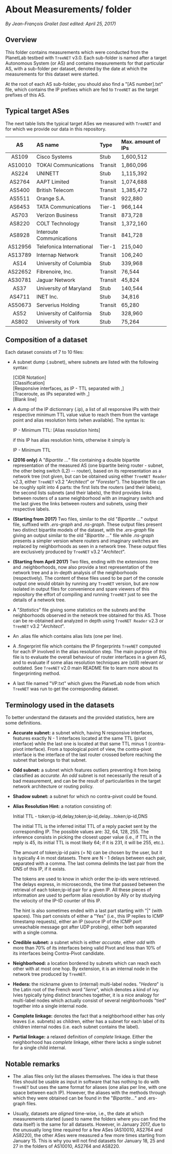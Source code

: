 # About Measurements/ folder

*By Jean-François Grailet (last edited: April 25, 2017)*

## Overview

This folder contains measurements which were conducted from the PlanetLab testbed with `TreeNET` v3.0. Each sub-folder is named after a target Autonomous System (or AS) and contains measurements for that particular AS, with a sub-folder per dataset, denoted by the date at which the measurements for this dataset were  started.

At the root of each AS sub-folder, you should also find a "\[AS number\].txt" file, which contains the IP prefixes which are fed to `TreeNET` as the target prefixes of this AS.

## Typical target ASes

The next table lists the typical target ASes we measured with `TreeNET` and for which we provide our data in this repository.

|   AS    | AS name                  | Type    | Max. amount of IPs |
| :-----: | :----------------------- | :------ | :----------------- |
| AS109   | Cisco Systems            | Stub    | 1,600,512          |
| AS10010 | TOKAI Communications     | Transit | 1,860,096          |
| AS224   | UNINETT                  | Stub    | 1,115,392          |
| AS2764  | AAPT Limited             | Transit | 1,074,688          |
| AS5400  | British Telecom          | Transit | 1,385,472          |
| AS5511  | Orange S.A.              | Transit | 922,880            |
| AS6453  | TATA Communications      | Tier-1  | 966,144            |
| AS703   | Verizon Business         | Transit | 873,728            |
| AS8220  | COLT Technology          | Transit | 1,372,160          |
| AS8928  | Interoute Communications | Transit | 841,728            |
| AS12956 | Telefonica International | Tier-1  | 215,040            |
| AS13789 | Internap Network         | Transit | 106,240            |
| AS14    | University of Columbia   | Stub    | 339,968            |
| AS22652 | Fibrenoire, Inc.         | Transit | 76,544             |
| AS30781 | Jaguar Network           | Transit | 45,824             |
| AS37    | University of Maryland   | Stub    | 140,544            |
| AS4711  | INET Inc.                | Stub    | 34,816             |
| AS50673 | Serverius Holding        | Transit | 65,280             |
| AS52    | University of California | Stub    | 328,960            |
| AS802   | University of York       | Stub    | 75,264             |

## Composition of a dataset

Each dataset consists of 7 to 10 files:

* A subnet dump (.subnet), where subnets are listed with the following syntax:
 
  \[CIDR Notation\]\
  \[Classification\]\
  \[Responsive interfaces, as IP - TTL separated with ,\]\
  \[Traceroute, as IPs separated with ,\]\
  \[Blank line\]

* A dump of the IP dictionnary (.ip), a list of all responsive IPs with their respective minimum TTL value value to reach them from the vantage point and alias resolution hints (when available). The syntax is:
 
  IP - Minimum TTL: \[Alias resolution hints\]
 
  if this IP has alias resolution hints, otherwise it simply is
 
  IP - Minimum TTL

* **(2016 only)** A "*Bipartite ...*" file containing a double bipartite representation of the measured AS (one bipartite being router - subnet, the other being switch (L2) -- router), based on its representation as a network tree (not given, but can be obtained using either `TreeNET Reader` v2.3, either `TreeNET` v3.2 "*Architect*" or "*Forester*"). The bipartite file can be roughly split into 4 parts: the first lists the routers (and their labels), the second lists subnets (and their labels), the third provides links between routers of a same neighborhood with an imaginary switch and the last gives the links between routers and subnets, using their respective labels.

* **(Starting from 2017)** Two files, similar to the old "*Bipartite ...*" output file, suffixed with *.ers-graph* and *.ns-graph*. These output files present two distinct bipartite models of the dataset, with the *.ers-graph* file giving an output similar to the old "*Bipartite ...*" file while *.ns-graph* presents a simpler version where routers and imaginary switches are replaced by neighborhoods as seen in a network tree. These output files are exclusively produced by `TreeNET` v3.2 "*Architect*".

* **(Starting from April 2017)** Two files, ending with the extensions .tree and .neighborhoods, now also provide a text representation of the network tree and a in-depth analysis of the neighborhoods (respectively). The content of these files used to be part of the console output one would obtain by running any `TreeNET` version, but are now isolated in output files for convenience and spare viewers of this repository the effort of compiling and running `TreeNET` just to see the details of a network tree.

* A "*Statistics*" file giving some statistics on the subnets and the neighborhoods observed in the network tree obtained for this AS. Those can be re-obtained and analyzed in depth using `TreeNET Reader` v2.3 or `TreeNET` v3.2 "*Architect*".

* An .alias file which contains alias lists (one per line).

* A .fingerprint file which contains the IP fingerprints `TreeNET` computed for each IP involved in the alias resolution step. The main purpose of this file is to evaluate the overall behaviour of router interfaces in a given AS, and to evaluate if some alias resolution techniques are (still) relevant or outdated. See `TreeNET` v2.0 main README file to learn more about its fingerprinting method.

* A last file named "VP.txt" which gives the PlanetLab node from which `TreeNET` was run to get the corresponding dataset.

## Terminology used in the datasets

To better understand the datasets and the provided statistics, here are some definitions.

* **Accurate subnet:** a subnet which, having N responsive interfaces, features exactly N - 1 interfaces located at the same TTL (pivot interface) while the last one is located at that same TTL minus 1 (contra-pivot interface). From a topological point of view, the contra-pivot interface is the interface of the last router crossed before reaching the subnet that belongs to that subnet.

* **Odd subnet:** a subnet which features outliers preventing it from being classified as *accurate*. An *odd* subnet is not necessarily the result of a bad measurement, and can be the result of particularities in the target network architecture or routing policy.

* **Shadow subnet:** a subnet for which no contra-pivot could be found.

* **Alias Resolution Hint:** a notation consisting of:
  
  Initial TTL - token;ip-id,delay,token;ip-id,delay...token;ip-id,DNS
  
  The initial TTL is the inferred initial TTL of a reply packet sent by the corresponding IP. The possible values are: 32, 64, 128, 255. The inference consists in picking the closest upper value (i.e., if TTL in the reply is 45, its initial TTL is most likely 64; if it is 231, it will be 255, etc.).
  
  The amount of token;ip-id pairs (= N) can be chosen by the user, but it is typically 4 in most datasets. There are N - 1 delays between each pair, separated with a comma. The last comma delimits the last pair from the DNS of this IP, if it exists.
  
  The tokens are used to know in which order the ip-ids were retrieved. The delays express, in microseconds, the time that passed between the retrieval of each token;ip-id pair for a given IP. All these pieces of information are used to perform alias resolution by Ally or by studying the velocity of the IP-ID counter of this IP.
  
  The hint is also sometimes ended with a last part starting with "|" (with spaces). This part consists of either a "Yes" (i.e., this IP replies to ICMP timestamp requests), either an IP (source IP of the ICMP port unreachable message got after UDP probing), either both separated with a single comma.

* **Credible subnet:** a subnet which is either *accurate*, either *odd* with more than 70% of its interfaces being valid Pivot and less than 10% of its interfaces being Contra-Pivot candidate.

* **Neighborhood:** a location bordered by subnets which can reach each other with at most one hop. By extension, it is an internal node in the network tree produced by `TreeNET`.

* **Hedera:** the nickname given to (internal) multi-label nodes. "*Hedera*" is the Latin root of the French word "*lierre*", which denotes a kind of ivy. Ivies typically tying distinct branches together, it is a nice analogy for multi-label nodes which actually consist of several neighborhoods "tied" together into a single internal node.

* **Complete linkage:** denotes the fact that a neighborhood either has only leaves (i.e. subnets) as children, either has a subnet for each label of its children internal nodes (i.e. each subnet contains the label).
  
* **Partial linkage:** a relaxed definition of *complete* linkage. Either the neighborhood has *complete* linkage, either there lacks a single subnet for a single child internal.

## Notable remarks

* The .alias files only list the aliases themselves. The idea is that these files should be usable as input in software that has nothing to do with `TreeNET` but uses the same format for aliases (one alias per line, with one space between each IP). However, the aliases with the methods through which they were obtained can be found in the "*Bipartite...*" and .ers-graph files.

* Usually, datasets are *aligned* time-wise, i.e., the date at which measurements started (used to name the folders where you can find the data itself) is the same for all datasets. However, in January 2017, due to the unusually long time required for a few ASes (AS10010, AS2764 and AS8220), the other ASes were measured a few more times starting from January 15. This is why you will not find datasets for January 18, 25 and 27 in the folders of AS10010, AS2764 and AS8220.
